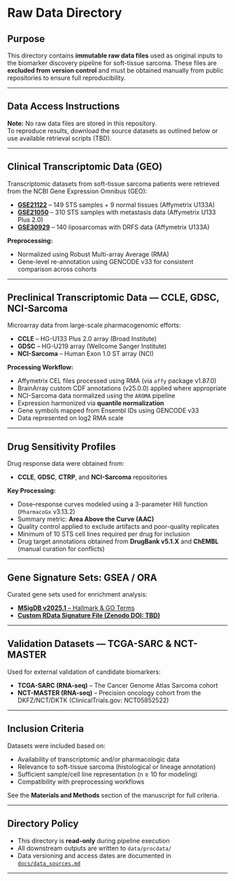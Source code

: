 # Raw Data Directory

## Purpose

This directory contains **immutable raw data files** used as original inputs to the biomarker discovery pipeline for soft-tissue sarcoma. These files are **excluded from version control** and must be obtained manually from public repositories to ensure full reproducibility.


---

## Data Access Instructions

**Note:** No raw data files are stored in this repository.  
To reproduce results, download the source datasets as outlined below or use available retrieval scripts (TBD).

---

## Clinical Transcriptomic Data (GEO)

Transcriptomic datasets from soft-tissue sarcoma patients were retrieved from the NCBI Gene Expression Omnibus (GEO):

- [**GSE21122**](https://www.ncbi.nlm.nih.gov/geo/query/acc.cgi?acc=GSE21122) – 149 STS samples + 9 normal tissues (Affymetrix U133A)
- [**GSE21050**](https://www.ncbi.nlm.nih.gov/geo/query/acc.cgi?acc=GSE21050) – 310 STS samples with metastasis data (Affymetrix U133 Plus 2.0)
- [**GSE30929**](https://www.ncbi.nlm.nih.gov/geo/query/acc.cgi?acc=GSE30929) – 140 liposarcomas with DRFS data (Affymetrix U133A)

**Preprocessing:**
- Normalized using Robust Multi-array Average (RMA)
- Gene-level re-annotation using GENCODE v33 for consistent comparison across cohorts

---

## Preclinical Transcriptomic Data — CCLE, GDSC, NCI-Sarcoma

Microarray data from large-scale pharmacogenomic efforts:

- **CCLE** – HG-U133 Plus 2.0 array (Broad Institute)
- **GDSC** – HG-U219 array (Wellcome Sanger Institute)
- **NCI-Sarcoma** – Human Exon 1.0 ST array (NCI)

**Processing Workflow:**
- Affymetrix CEL files processed using RMA (via `affy` package v1.87.0)
- BrainArray custom CDF annotations (v25.0.0) applied where appropriate
- NCI-Sarcoma data normalized using the `AROMA` pipeline
- Expression harmonized via **quantile normalization**
- Gene symbols mapped from Ensembl IDs using GENCODE v33
- Data represented on log2 RMA scale

---

## Drug Sensitivity Profiles 

Drug response data were obtained from:

- **CCLE**, **GDSC**, **CTRP**, and **NCI-Sarcoma** repositories

**Key Processing:**
- Dose–response curves modeled using a 3-parameter Hill function (`PharmacoGx` v3.13.2)
- Summary metric: **Area Above the Curve (AAC)**
- Quality control applied to exclude artifacts and poor-quality replicates
- Minimum of 10 STS cell lines required per drug for inclusion
- Drug target annotations obtained from **DrugBank v5.1.X** and **ChEMBL** (manual curation for conflicts)

---

## Gene Signature Sets: GSEA / ORA

Curated gene sets used for enrichment analysis:

- [**MSigDB v2025.1** – Hallmark & GO Terms](https://www.gsea-msigdb.org/gsea/msigdb/)
- [**Custom RData Signature File (Zenodo DOI: TBD)**](TBD)

---

## Validation Datasets — TCGA-SARC & NCT-MASTER

Used for external validation of candidate biomarkers:

- **TCGA-SARC (RNA-seq)** – The Cancer Genome Atlas Sarcoma cohort
- **NCT-MASTER (RNA-seq)** – Precision oncology cohort from the DKFZ/NCT/DKTK (ClinicalTrials.gov: NCT05852522)

---

## Inclusion Criteria

Datasets were included based on:

- Availability of transcriptomic and/or pharmacologic data
- Relevance to soft-tissue sarcoma (histological or lineage annotation)
- Sufficient sample/cell line representation (n ≥ 10 for modeling)
- Compatibility with preprocessing workflows

See the **Materials and Methods** section of the manuscript for full criteria.

---

## Directory Policy

- This directory is **read-only** during pipeline execution
- All downstream outputs are written to `data/procdata/`
- Data versioning and access dates are documented in [`docs/data_sources.md`](../docs/data_sources.md)

---

